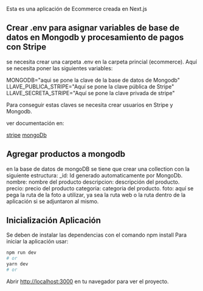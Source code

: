 Esta es una aplicación de Ecommerce creada en Next.js
## Crear .env para asignar variables de base de datos en Mongodb y procesamiento de pagos con Stripe
se necesita crear una carpeta .env en la carpeta princial (ecommerce).
Aquí se necesita poner las siguientes variables:

MONGODB="aqui se pone la clave de la base de datos de Mongodb"
LLAVE_PUBLICA_STRIPE="Aquí se pone la clave pública de Stripe"
LLAVE_SECRETA_STRIPE="Aquí se pone la clave privada de stripe"

Para conseguir estas claves se necesita crear usuarios en Stripe y Mongodb.

ver documentación en:

[stripe](https://stripe.com/)
[mongoDb](https://mongodb.com/)

## Agregar productos a mongodb
en la base de datos de mongoDB se tiene que crear una collection con la siguiente estructura:
_id: Id generado automaticamente por MongoDb.
nombre: nombre del producto
descripcion: descripción del producto.
precio: precio del producto
categoria: categoria del producto.
foto: aquí se pega la ruta de la foto a utilizar, ya sea la ruta web o la ruta dentro de la aplicación si se adjuntaron al mismo.

## Inicialización Aplicación
Se deben de instalar las dependencias con el comando npm install
Para iniciar la aplicación usar:
```bash
npm run dev
# or
yarn dev
# or
```
Abrir [http://localhost:3000](http://localhost:3000) en tu navegador para ver el proyecto.

